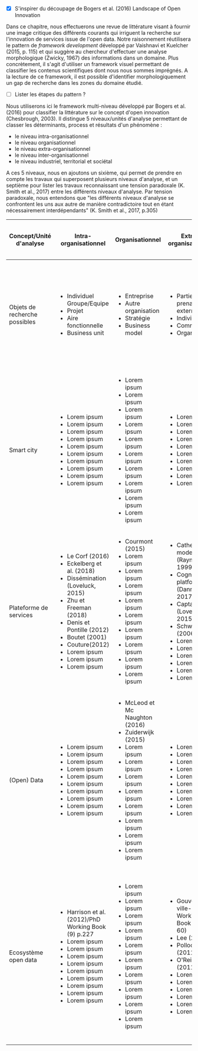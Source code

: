 - [X] S'inspirer du découpage de Bogers et al. (2016) Landscape of Open Innovation

Dans ce chapitre, nous effectuerons une revue de littérature visant à fournir une image critique des différents courants qui irriguent la recherche sur l'innovation de services issue de l'open data. Notre raisonnement réutilisera le pattern de *framework development* développé par Vaishnavi et Kuelcher (2015, p. 115) et qui suggère au chercheur d'effectuer une analyse morphologique (Zwicky, 1967) des informations dans un domaine. Plus concrètement, il s'agit d'utiliser un framework visuel permettant de classifier les contenus scientifiques dont nous nous sommes imprégnés. A la lecture de ce framework, il est possible d'identifier morphologiquement un gap de recherche dans les zones du domaine étudié. 
- [ ] Lister les étapes du pattern ?

Nous utiliserons ici le framework multi-niveau développé par Bogers et al. (2016) pour classifier la littérature sur le concept d'open innovation (Chesbrough, 2003). Il distingue 5 niveaux/unités d'analyse permettant de classer les déterminants, process et résultats d'un phénomène : 

- le niveau intra-organisationnel
- le niveau organisationnel
- le niveau extra-organisationnel
- le niveau inter-organisationnel
- le niveau industriel, territorial et sociétal

A ces 5 niveaux, nous en ajoutons un sixième, qui permet de prendre en compte les travaux qui superposent plusieurs niveaux d'analyse, et un septième pour lister les travaux reconnaissant une tension paradoxale (K. Smith et al., 2017) entre les différents niveaux d'analyse. Par tension paradoxale, nous entendons que "les différents niveaux d'analyse se confrontent les uns aux autre de manière contradictoire tout en étant nécessairement interdépendants" (K. Smith et al., 2017, p.305)



<table>
    <thead>
        <tr>
            <th>Concept/Unité d'analyse</th>
            <th>Intra-organisationnel</th>
            <th>Organisationnel</th>
            <th>Extra-organisationnel </th>
            <th>Inter-organisationnel</th>
            <th>Industriel, territorial et sociétal</th>
            <th>Superposition des niveaux d'analyse</th>
            <th>Tension paradoxale entre les niveaux d'analyse</th>
        </tr>
    </thead>
    <tbody>
      <tr>
           <tr>
            <td>Objets de recherche possibles</td>
               <td><ul><li>Individuel</li>Groupe/Equipe<li>Projet</li><li>Aire fonctionnelle</li><li>Business unit</li></ul></td>
            <td><ul><li>Entreprise</li><li>Autre organisation</li><li>Stratégie</li><li>Business model</li></ul></td>
            <td><ul><li>Parties prenantes externes</li><li>Individus</li><li>Communauté</li><li>Organisation</li></ul></td>
            <td><ul><li>Alliance</li><li>Réseau</li><li>Ecosystème</li></ul></td>
            <td><ul><li>Développement d'une industrie</li><li>Différences inter-industrielles</li><li>Régions locales</li><li>Pays</li><li>Institutions supra-étatiques</li><li>Citoyens</li><li>Politique publique</li></ul></td>
            <td>Combinaisons des niveaux précédents</td>
            <td>Niveaux contradictoires et interdépendants</td>
        </tr>
            <td>Smart city</td>
            <td><ul><li>Lorem ipsum</li><li>Lorem ipsum</li><li>Lorem ipsum</li><li>Lorem ipsum</li><li>Lorem ipsum</li><li>Lorem ipsum</li><li>Lorem ipsum</li><li>Lorem ipsum</li><li>Lorem ipsum</li><li>Lorem ipsum</li></ul></td>
            <td><ul><li>Lorem ipsum</li><li>Lorem ipsum</li><li>Lorem ipsum</li><li>Lorem ipsum</li><li>Lorem ipsum</li><li>Lorem ipsum</li><li>Lorem ipsum</li><li>Lorem ipsum</li><li>Lorem ipsum</li><li>Lorem ipsum</li></ul></td>
            <td><ul><li>Lorem ipsum</li><li>Lorem ipsum</li><li>Lorem ipsum</li><li>Lorem ipsum</li><li>Lorem ipsum</li><li>Lorem ipsum</li><li>Lorem ipsum</li><li>Lorem ipsum</li><li>Lorem ipsum</li><li>Lorem ipsum</li></ul></td>
            <td><ul><li>Lorem ipsum</li><li>Lorem ipsum</li><li>Lorem ipsum</li><li>Lorem ipsum</li><li>Lorem ipsum</li><li>Lorem ipsum</li><li>Lorem ipsum</li><li>Lorem ipsum</li><li>Lorem ipsum</li><li>Lorem ipsum</li></ul></td>
            <td><ul><li>Lorem ipsum</li><li>Lorem ipsum</li><li>Lorem ipsum</li><li>Lorem ipsum</li><li>Lorem ipsum</li><li>Lorem ipsum</li><li>Lorem ipsum</li><li>Lorem ipsum</li><li>Lorem ipsum</li><li>Lorem ipsum</li></ul></td>
            <td><ul><li>Curry et al. (2015)</li><li>Lorem ipsum</li><li>Lorem ipsum</li><li>Lorem ipsum</li><li>Lorem ipsum</li><li>Lorem ipsum</li><li>Lorem ipsum</li><li>Lorem ipsum</li><li>Lorem ipsum</li></ul></td>
           <td><ul><li>Masure (2017) - PhD Working Book (1) - p.67-69</li><li>Lorem ipsum</li></ul></td>
        </tr>
        <tr>
            <td>Plateforme de services</td>
            <td><ul><li>Le Corf (2016)</li><li>Eckelberg et al. (2018)</li><li>Dissémination (Loveluck, 2015)</li><li>Zhu et Freeman (2018)</li><li>Denis et Pontille (2012)</li><li>Boutet (2001)</li><li>Couture(2012)</li><li>Lorem ipsum</li><li>Lorem ipsum</li><li>Lorem ipsum</li></ul></td>
            <td><ul><li>Courmont (2015)</li><li>Lorem ipsum</li><li>Lorem ipsum</li><li>Lorem ipsum</li><li>Lorem ipsum</li><li>Lorem ipsum</li><li>Lorem ipsum</li><li>Lorem ipsum</li><li>Lorem ipsum</li><li>Lorem ipsum</li></ul></td>
            <td><ul><li>Cathedral model (Raymond, 1999)</li><li>Cognitivist platform (Danneels, 2017)</li><li>Captation (Loveluck, 2015)</li><li>Schweik (2006)</li><li>Lorem ipsum</li><li>Lorem ipsum</li><li>Lorem ipsum</li><li>Lorem ipsum</li><li>Lorem ipsum</li><li>Lorem ipsum</li></ul></td>
            <td><ul><li>Bourcier (2013)</li><li>Hogan (2017)</li><li>Lorem ipsum</li><li>Lorem ipsum</li><li>Lorem ipsum</li><li>Lorem ipsum</li><li>Lorem ipsum</li><li>Lorem ipsum</li><li>Lorem ipsum</li><li>Lorem ipsum</li></ul></td>
            <td><ul><li>IRM (2015)</li><li>Ojo et al. (2015)</li><li>Carrara et al.(2015)</li><li>Lorem ipsum</li><li>Lorem ipsum</li><li>Lorem ipsum</li><li>Lorem ipsum</li><li>Lorem ipsum</li><li>Lorem ipsum</li><li>Lorem ipsum</li></ul></td>
            <td><ul><li>Connectionist platform (Danneels, 2017)</li><li>Jetzek et al.(2014) OGD data-driven innovation mechanisms</li><li>Lorem ipsum</li><li>Lorem ipsum</li><li>Lorem ipsum</li><li>Lorem ipsum</li><li>Lorem ipsum</li><li>Lorem ipsum</li><li>Lorem ipsum</li><li>Lorem ipsum</li></ul></td>
            <td><ul><li>Peixoto (2007)</li><li>Villum (2014)</li><li>Attour et Rallet (2014)</li><li>Bazaar model (Raymond, 1999)</li><li>Aupoietic platofrm (Dannels, 2017)</li><li>Auto-institution (Loveluck, 2015)</li><li></li></ul></td>
        </tr>
        <tr>
            <td>(Open) Data</td>
            <td><ul><li>Lorem ipsum</li><li>Lorem ipsum</li><li>Lorem ipsum</li><li>Lorem ipsum</li><li>Lorem ipsum</li><li>Lorem ipsum</li><li>Lorem ipsum</li><li>Lorem ipsum</li><li>Lorem ipsum</li><li>Lorem ipsum</li></td>
            <td><ul><li>McLeod et Mc Naughton (2016)</li><li>Zuiderwijk (2015)</li><li>Lorem ipsum</li><li>Lorem ipsum</li><li>Lorem ipsum</li><li>Lorem ipsum</li><li>Lorem ipsum</li><li>Lorem ipsum</li><li>Lorem ipsum</li><li>Lorem ipsum</li></ul></td>
            <td><ul><li>Lorem ipsum</li><li>Lorem ipsum</li><li>Lorem ipsum</li><li>Lorem ipsum</li><li>Lorem ipsum</li><li>Lorem ipsum</li><li>Lorem ipsum</li><li>Lorem ipsum</li><li>Lorem ipsum</li><li>Lorem ipsum</li></ul></td>
            <td><ul><li>Lorem ipsum</li><li>Lorem ipsum</li><li>Lorem ipsum</li><li>Lorem ipsum</li><li>Lorem ipsum</li><li>Lorem ipsum</li><li>Lorem ipsum</li><li>Lorem ipsum</li><li>Lorem ipsum</li><li>Lorem ipsum</li></ul></td>
            <td><ul><li>Ruppert (2012)</li><li>Denis et Goeta (2013)</li><li>Goeta (2016)</li><li>Flyverbom et Murray (2018)</li><li>Dawes et al. (2016)</li><li>Lorem ipsum</li><li>Lorem ipsum</li><li>Lorem ipsum</li><li>Lorem ipsum</li><li>Lorem ipsum</li></ul></td>
            <td><ul><li>Ojo et al. (2015)</li><li>Lorem ipsum</li><li>Lorem ipsum</li><li>Lorem ipsum</li><li>Lorem ipsum</li><li>Lorem ipsum</li><li>Lorem ipsum</li><li>Lorem ipsum</li><li>Lorem ipsum</li><li>Lorem ipsum</li></ul></td>
            <td><ul><li>Yu (2016) - PhD Working Book (1)/p.43-46</li><li>Lorem ipsum</li></ul></td>
        </tr>
        <tr>
            <td>Ecosystème open data</td>
            <td><ul><li>Harrison et al. (2012)/PhD Working Book (9) p.227</li><li>Lorem ipsum</li><li>Lorem ipsum</li><li>Lorem ipsum</li><li>Lorem ipsum</li><li>Lorem ipsum</li><li>Lorem ipsum</li><li>Lorem ipsum</li><li>Lorem ipsum</li><li>Lorem ipsum</li></ul></td>
            <td><ul><li>Lorem ipsum</li><li>Lorem ipsum</li><li>Lorem ipsum</li><li>Lorem ipsum</li><li>Lorem ipsum</li><li>Lorem ipsum</li><li>Lorem ipsum</li><li>Lorem ipsum</li><li>Lorem ipsum</li><li>Lorem ipsum</li></ul></td>
    <td><ul><li>Gouvernance ville-PhD Working Book (p.59-60)</li><li>Lee (2014)</li><li>Pollock (2011)</li><li>O'Reilly (2011)</li><li>Lorem ipsum</li><li>Lorem ipsum</li><li>Lorem ipsum</li><li>Lorem ipsum</li><li>Lorem ipsum</li><li>Lorem ipsum</li></ul></td>
            <td><ul><li>McLeod et Mc Naughton (2016)</li><li>Lorem ipsum</li><li>Lorem ipsum</li><li>Lorem ipsum</li><li>Lorem ipsum</li><li>Lorem ipsum</li><li>Lorem ipsum</li><li>Lorem ipsum</li><li>Lorem ipsum</li><li>Lorem ipsum</li></ul></td>
            <td><ul><li>Lorem ipsum</li><li>Lorem ipsum</li><li>Lorem ipsum</li><li>Lorem ipsum</li><li>Lorem ipsum</li><li>Lorem ipsum</li><li>Lorem ipsum</li><li>Lorem ipsum</li><li>Lorem ipsum</li><li>Lorem ipsum</li></ul></td>
            <td><ul><li>Welle Donker et van Loenen (2017)</li><li>Dawes et al. (2016)</li><li>Lorem ipsum</li><li>Lorem ipsum</li><li>Lorem ipsum</li><li>Lorem ipsum</li><li>Lorem ipsum</li><li>Lorem ipsum</li><li>Lorem ipsum</li><li>Lorem ipsum</li></ul></td>
            <td><ul><li>Harrison et al. (2012)</li><li>Autio et Thomas (2016)</li></ul></td>
        </tr>

   
</table>


